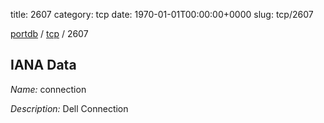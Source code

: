 title: 2607
category: tcp
date: 1970-01-01T00:00:00+0000
slug: tcp/2607

[portdb](/) / [tcp](/category/tcp.html) / 2607


## IANA Data

_Name:_ connection

_Description:_ Dell Connection

